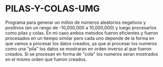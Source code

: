 # PILAS-Y-COLAS-UMG
Programa para generar un millón de números aleatorios negativos y positivos (en un rango de -10,000,000 a 10,000,000) y luego procesarlos como pilas y colas.
En mi caso ambos metodos fueron eficientes y fueron procesados en un tiempo similar pero cada uno depende de la forma en que vamos a procesar los datos creados, ya que al procesar los numeros como una "pila" los datos se mostraran en orden inverso al que fueron creados. Si se procesan en forma de "cola" los numeros seran mostrados en el mismo orden que fueron creados. 

